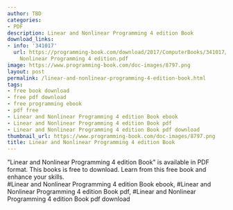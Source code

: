 ```yaml
---
author: TBD
categories:
- PDF
description: Linear and Nonlinear Programming 4 edition Book
download_links:
- info: '341017'
  url: https://programming-book.com/download/2017/ComputerBooks/341017/Linear and
    Nonlinear Programming 4 edition.pdf
image: https://www.programming-book.com/doc-images/8797.png
layout: post
permalink: /linear-and-nonlinear-programming-4-edition-book.html
tags:
- free book download
- free pdf download
- free programming ebook
- pdf free
- Linear and Nonlinear Programming 4 edition Book ebook
- Linear and Nonlinear Programming 4 edition Book pdf
- Linear and Nonlinear Programming 4 edition Book pdf download
thumbnail_url: https://www.programming-book.com/doc-images/8797.png
title: Linear and Nonlinear Programming 4 edition Book
---
```


 
<div class="item-desc text-justify">
  "Linear and Nonlinear Programming 4 edition Book" is available in PDF format. This books is free to download. Learn from this free book and enhance your skills.
  <br>
  #Linear and Nonlinear Programming 4 edition Book ebook, #Linear and Nonlinear Programming 4 edition Book pdf, #Linear and Nonlinear Programming 4 edition Book pdf download
</div>